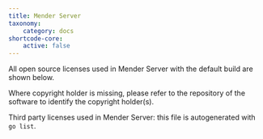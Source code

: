 ```yaml
---
title: Mender Server
taxonomy:
    category: docs
shortcode-core:
    active: false
---
```


All open source licenses used in Mender Server with the default build are shown below.

Where copyright holder is missing, please refer to the repository of the software to identify the copyright holder(s).

Third party licenses used in Mender Server: this file is autogenerated with `go list`.

